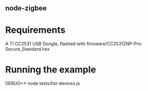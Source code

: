 node-zigbee
-----------

# Requirements
A TI CC2531 USB Dongle, flashed with firmware/CC2531ZNP-Pro-Secure_Standard.hex

# Running the example
DEBUG=* node tests/list-devices.js